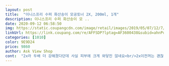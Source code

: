 ```yaml
---
layout: post 
title:  "이니스프리 수퍼 화산송이 모공토너 2X, 200ml, 1개" 
description: 이니스프리 수퍼 화산송이 모 ..
date: 2020-09-12 06:58:50 
img: https://static.coupangcdn.com/image/retail/images/2019/05/07/12/7/737dec18-0665-4d9c-a63f-32c1134e8d41.jpg 
linkUrl: https://link.coupang.com/re/AFFSDP?lptag=AF3600438&subid=ahnPublicAsk&pageKey=218010719&itemId=674245630&vendorItemId=4738563986&traceid=V0-113-f3917dfef9d3c957 
categories: [1010] 
color: 9E9D24 
price: 9860 
author: Ask View Shop 
cont:  "2x라 두배 더 강해졌다던데 사실 피부에 크게 와닿진 않네요<br/>2x이전꺼는 괜찮았었는데... <br/><br/>♡절반 사용 후 추가<br/>♡추가<br/>개운하고  향도조아요<br/>건성인데  괜찮아요<br/>그래서 화장품케이스도 바닥도 지저분해져서 좀 주의해서 사용해얄것 같아요<br/>그럼 다음날보면 가라앉든지 아님 더이상 커지지않더라구요<br/>그리고 효과도 거의 동일한듯해요<br/>꾸준히 써보고 좋으면 후기 추가 할게요^^<br/>끈적임 없이 산뜻하긴 하더라구요<br/>다른거 사용하다 올여름 넘 더워서인지 좁쌀여드름부터 한두개 올라오더니 점점 심해지길래 얼른 구매해서 사용했더니 좋아지더라구요<br/>모공이 작아지는 느낌 <br/>바르고 나도 촉촉함은 유지되서 저는 잘 사용하고있어요<br/>사용하실때 구멍이 커서 그런지 화장솜으로 끝까지 잘 막아서 뒤집었다 다시 세우고 화장솜을 떼야해요 아님 계속 세더라구요<br/>여드름이 나려고 약간의 통증이 있으면서 빨갛게 올라올때 전 토너를 화장솜에 듬뿍올려 팩처럼 여드름 위에 올려놔요<br/>요거 다 사용하면 전 다시 돌아갈까합니다<br/>요즘 날씨가 더워서 보이던 모공들이 늘어져서 반신반의하는 마음으로 샀어요<br/>일대일이고 할인해서 넘나<br/>저같이 피지분비 많아 여드름 잘 생기는 분들에게 좋은듯합니다<br/>저렴하고 제품은조아요<br/>파우더같은게 가라앉아있어서 흔들어서 닦토 하고 나면<br/>하루 써봐서 잘은 모르겠는데<br/>하루써보고는 트러블 없었어요<br/>한번 활용해보세요^^<br/>향은 화장품향이구요<br/>화장솜에 듬뿍 묻혀 닦아내면<br/>활용팁하나 올려요<br/>" 
---
```


